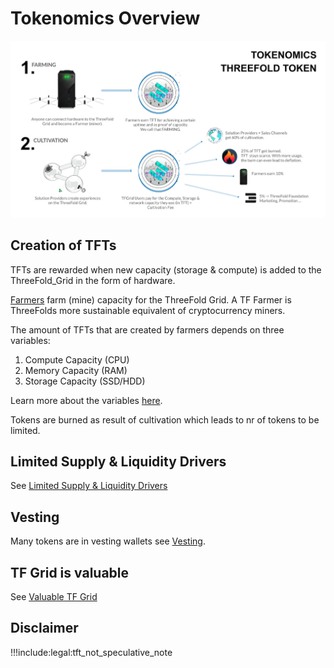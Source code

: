 # Tokenomics Overview

<!-- ![](img/inclusive.jpg) -->

![](img/tf3_tokenomics.jpg)

## Creation of TFTs

TFTs are rewarded when new capacity (storage & compute) is added to the ThreeFold_Grid in the form of hardware. 

[Farmers](become_a_farmer) farm (mine) capacity for the ThreeFold Grid. A TF Farmer is ThreeFolds more sustainable equivalent of cryptocurrency miners.

The amount of TFTs that are created by farmers depends on three variables:
1. Compute Capacity (CPU)
2. Memory Capacity (RAM)
3. Storage Capacity (SSD/HDD)

Learn more about the variables [here](farming_reward).

Tokens are burned as result of cultivation which leads to nr of tokens to be limited.

## Limited Supply & Liquidity Drivers

See [Limited Supply & Liquidity Drivers](tft_limited_supply)

## Vesting

Many tokens are in vesting wallets see [Vesting](vesting_overview).

## TF Grid is valuable

See [Valuable TF Grid](grid_valuation)

## Disclaimer

!!!include:legal:tft_not_speculative_note